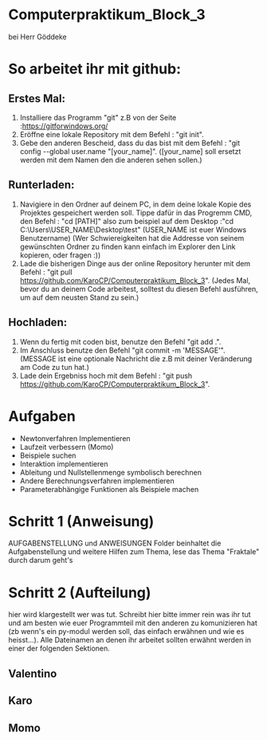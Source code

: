 # Computerpraktikum_Block_3
bei Herr Göddeke
# So arbeitet ihr mit github:
## Erstes Mal: 
 1) Installiere das Programm "git" z.B von der Seite :https://gitforwindows.org/
 2) Eröffne eine lokale Repository mit dem Befehl : "git init".
 3) Gebe den anderen Bescheid, dass du das bist mit dem Befehl : "git config --global user.name "[your_name]". ([your_name] soll ersetzt werden mit dem Namen den die anderen sehen sollen.)
## Runterladen:
 1) Navigiere in den Ordner auf deinem PC, in dem deine lokale Kopie des Projektes gespeichert werden soll. Tippe dafür in das Progremm CMD, den Befehl : "cd [PATH]" also zum beispiel auf dem Desktop :"cd C:\Users\USER_NAME\Desktop\test" (USER_NAME ist euer Windows Benutzername)
    (Wer Schwiereigkeiten hat die Addresse von seinem gewünschten Ordner zu finden kann einfach im Explorer den Link kopieren, oder fragen :))
 3) Lade die bisherigen Dinge aus der online Repository herunter mit dem Befehl : "git pull https://github.com/KaroCP/Computerpraktikum_Block_3". (Jedes Mal, bevor du an deinem Code arbeitest, solltest du diesen Befehl ausführen, um auf dem neusten Stand zu sein.)
## Hochladen:
 1) Wenn du fertig mit coden bist, benutze den Befehl "git add .".
 2) Im Anschluss benutze den Befehl "git commit -m 'MESSAGE'". (MESSAGE ist eine optionale Nachricht die z.B mit deiner Veränderung am Code zu tun hat.)
 3) Lade dein Ergebniss hoch mit dem Befehl : "git push https://github.com/KaroCP/Computerpraktikum_Block_3".
# Aufgaben
- Newtonverfahren Implementieren
- Laufzeit verbessern (Momo)
- Beispiele suchen
- Interaktion implementieren
- Ableitung und Nullstellenmenge symbolisch berechnen
- Andere Berechnungsverfahren implementieren
- Parameterabhängige Funktionen als Beispiele machen


# Schritt 1 (Anweisung)
AUFGABENSTELLUNG und ANWEISUNGEN Folder beinhaltet die Aufgabenstellung und weitere Hilfen zum Thema, lese das Thema "Fraktale" durch darum geht's



# Schritt 2 (Aufteilung)
hier wird klargestellt wer was tut. Schreibt hier bitte immer rein was ihr tut und am besten wie euer Programmteil mit den anderen zu komunizieren hat (zb wenn's ein py-modul werden soll, das einfach erwähnen und wie es heisst...). Alle Dateinamen an denen ihr arbeitet sollten erwähnt werden in einer der folgenden Sektionen.

## Valentino

## Karo

## Momo

